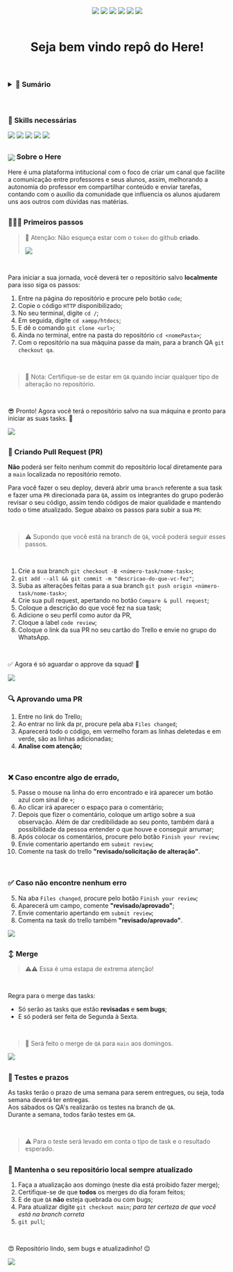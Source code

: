 <div align="center">
  <img src="https://badgen.net/github/open-prs/hmiranda99/test">
  <img src="https://badgen.net/github/closed-prs/hmiranda99/test">
  <img src="https://badgen.net/github/merged-prs/hmiranda99/test">
  <img src="https://img.shields.io/github/languages/count/hmiranda99/test">
  <img src="https://img.shields.io/github/repo-size/hmiranda99/test">
  <img src="https://img.shields.io/tokei/lines/github/hmiranda99/test">
</div>

<br/>

<div align="center">
  
  # Seja bem vindo repô do Here!
  
</div>
  
<br/>

<h3>
<details>

   <summary>
     <b> 📘 Sumário </b> 
   </summary>

   <br>

  [Skills necessárias](#-skills-necessárias) <br>
  [Criando pull request](-criando-pull-request) <br>
  [Aprovando uma PR](-aprovando-uma-pr) <br>
  [Merge](#%EF%B8%8F-merge) <br>
  [Mantenha o seu repositório local sempre atualizado](#-mantenha-o-seu-repositório-local-sempre-atualizado) 

</details>
</h3>

<br/>

##

<div>
  
### 🚀 Skills necessárias
<img src="https://img.shields.io/badge/PHP-777BB4?style=for-the-badge&logo=php&logoColor=white">
<img src="https://img.shields.io/badge/MySQL-005C84?style=for-the-badge&logo=mysql&logoColor=white">
<img src="https://img.shields.io/badge/HTML5-E34F26?style=for-the-badge&logo=html5&logoColor=white">
<img src="https://img.shields.io/badge/CSS3-1572B6?style=for-the-badge&logo=css3&logoColor=white">
<img src="https://img.shields.io/badge/JavaScript-323330?style=for-the-badge&logo=javascript&logoColor=F7DF1E">
  
</div>

##


  
### <div><img src="https://user-images.githubusercontent.com/79329906/154810593-7a01d842-efc2-4e3a-868c-05fdd8283386.svg" align="center">  Sobre o Here</div>

Here é uma plataforma intitucional com o foco de criar um canal que facilite a comunicação entre professores e seus alunos, assim, melhorando a autonomia do professor em compartilhar conteúdo e enviar tarefas, contando com o auxílio da comunidade que influencia os alunos ajudarem uns aos outros com dúvidas nas matérias.
  


##

### 👨🏻‍💻 Primeiros passos
> 🚨 Atenção: Não esqueça estar com o `token` do github **criado**. <br/>
> 
> <a href="https://www.youtube.com/watch?v=QzICMYo9WEs&list=PL4e74ugWhB0p-_wA4dbHORz7fODHuD8nZ&index=2" target="_blank"><img src="https://img.shields.io/badge/Configuração token-FF0000?style=for-the-badge&logo=youtube&logoColor=white"></a>
<br/>

Para iniciar a sua jornada, você deverá ter o repositório salvo **localmente** para isso siga os passos:
1. Entre na página do repositório e procure pelo botão `code`;
2. Copie o código `HTTP` disponibilizado;
3. No seu terminal, digite `cd /`;
4. Em seguida, digite `cd xampp/htdocs`; 
5. E dê o comando `git clone <url>`;
6. Ainda no terminal, entre na pasta do repositório `cd <nomePasta>`;
7. Com o repositório na sua máquina passe da main, para a branch QA `git checkout qa`.
<br/>

> 📌 Nota: Certifique-se de estar em `QA` quando inciar qualquer tipo de alteração no repositório.
<br/>

😎 Pronto! Agora você terá o repositório salvo na sua máquina e pronto para iniciar as suas tasks. 🎯

<a href="https://www.youtube.com/watch?v=5-3V6G7ZnYU&list=PL4e74ugWhB0p-_wA4dbHORz7fODHuD8nZ&index=4" target="_blank"><img src="https://img.shields.io/badge/Primeiros passos-FF0000?style=for-the-badge&logo=youtube&logoColor=white"></a>

##

### 🔄 Criando Pull Request (PR)
**Não** poderá ser feito nenhum commit do repositório local diretamente para a `main` localizada no repositório remoto.

Para você fazer o seu deploy, deverá abrir uma `branch` referente a sua task e fazer uma `PR` direcionada para `QA`, assim os integrantes do grupo poderão revisar o seu código, assim tendo códigos de maior qualidade e mantendo todo o time atualizado. Segue abaixo os passos para subir a sua `PR`:

<br/>

> ⚠️ Supondo que você está na branch de `QA`, você poderá seguir esses passos.

<br/>

1. Crie a sua branch `git checkout -B <número-task/nome-task>`;
2. `git add --all && git commit -m "descricao-do-que-vc-fez"`;
3. Suba as alterações feitas para a sua branch `git push origin <número-task/nome-task>`;
4. Crie sua pull request, apertando no botão `Compare & pull request`;
5. Coloque a descrição do que você fez na sua task;
6. Adicione o seu perfil como autor da PR,
7. Cloque a label `code review`;
8. Coloque o link da sua PR no seu cartão do Trello e envie no grupo do WhatsApp.

<br/>

✅ Agora é só aguardar o approve da squad!  🎉

<a href="https://www.youtube.com/watch?v=pImysNHjSoQ&list=PL4e74ugWhB0p-_wA4dbHORz7fODHuD8nZ&index=5" target="_blank"><img src="https://img.shields.io/badge/Criando uma PR-FF0000?style=for-the-badge&logo=youtube&logoColor=white"></a>

##

###  🔍 Aprovando uma PR
1. Entre no link do Trello;
2. Ao entrar no link da pr, procure pela aba `Files changed`;
3. Aparecerá todo o código, em vermelho foram as linhas deletedas e em verde, são as linhas adicionadas;
4. **Analise com atenção;**

<br/>

### ❌ Caso encontre algo de errado, 
5. Passe o mouse na linha do erro encontrado e irá aparecer um botão azul com sinal de `+`;
6. Ao clicar irá aparecer o espaço para o comentário;
7. Depois que fizer o comentário, coloque um artigo sobre a sua observação. Além de dar credibilidade ao seu ponto, também dará a possibilidade da pessoa entender o que houve e conseguir arrumar;
8. Após colocar os comentários, procure pelo botão `Finish your review`;
9. Envie comentario apertando em `submit review`;
10. Comente na task do trello **"revisado/solicitação de alteração"**.

<br/>

### ✅ Caso não encontre nenhum erro
5. Na aba `Files changed`, procure pelo botão `Finish your review`;
7. Aparecerá um campo, comente **"revisado/aprovado"**; 
8. Envie comentario apertando em `submit review`;
9. Comenta na task do trello também **"revisado/aprovado"**.

<a href="https://www.youtube.com/watch?v=TUurYyjgJCg&list=PL4e74ugWhB0p-_wA4dbHORz7fODHuD8nZ&index=6" target="_blank"><img src="https://img.shields.io/badge/Corrigindo uma PR-FF0000?style=for-the-badge&logo=youtube&logoColor=white"></a>

##

### ↕️ Merge

> ⚠️⚠️ Essa é uma estapa de extrema atenção!

<br/>

Regra para o merge das tasks:
* Só serão as tasks que estão **revisadas** e **sem bugs**;
* E só poderá ser feita de Segunda à Sexta.

<br/>

> 🚨 Será feito o merge de `QA` para `main` aos domingos.

<a href="https://www.youtube.com/watch?v=JdlBI57mbR8&list=PL4e74ugWhB0p-_wA4dbHORz7fODHuD8nZ&index=7" target="_blank"><img src="https://img.shields.io/badge/Merge-FF0000?style=for-the-badge&logo=youtube&logoColor=white"></a>

##

### 📆 Testes e prazos
As tasks terão o prazo de uma semana para serem entregues, ou seja, toda semana deverá ter entregas. <br/>
Aos sábados os QA's realizarão os testes na branch de `QA`. <br/>
Durante a semana, todos farão testes em `QA`. <br/>

<br/>

> ⚠️ Para o teste será levado em conta o tipo de task e o resultado esperado.

##

### 🤩 Mantenha o seu repositório local sempre atualizado

1. Faça a atualização aos domingo (neste dia está proibido fazer merge);
2. Certifique-se de que **todos** os merges do dia foram feitos;
3. E de que `QA` **não** esteja quebrada ou com bugs;
4. Para atualizar digite `git checkout main`; *para ter certeza de que você está na branch correta*
5. `git pull`;

<br/>

😍 Repositório lindo, sem bugs e atualizadinho! 😌

<a href="https://www.youtube.com/watch?v=plB4aj1bKlY&list=PL4e74ugWhB0p-_wA4dbHORz7fODHuD8nZ&index=8" target="_blank"><img src="https://img.shields.io/badge/Mantendo o repositório local sempre atualizado-FF0000?style=for-the-badge&logo=youtube&logoColor=white"></a>
